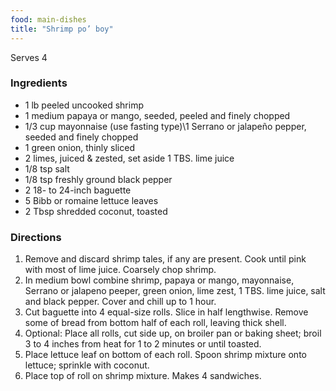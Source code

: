 ```yaml
---
food: main-dishes
title: "Shrimp po’ boy"
---
```


Serves 4

### Ingredients

- 1 lb peeled uncooked shrimp
- 1 medium papaya or mango, seeded, peeled and finely chopped
- 1/3 cup mayonnaise (use fasting type)\1 Serrano or jalapeño pepper, seeded and finely chopped
- 1 green onion, thinly sliced
- 2 limes, juiced & zested, set aside 1 TBS. lime juice
- 1/8 tsp salt
- 1/8 tsp freshly ground black pepper
- 2 18- to 24-inch baguette
- 5 Bibb or romaine lettuce leaves
- 2 Tbsp shredded coconut, toasted

### Directions

1. Remove and discard shrimp tales, if any are present. Cook until pink with most of lime juice. Coarsely chop shrimp.
1. In medium bowl combine shrimp, papaya or mango, mayonnaise, Serrano or jalapeno peeper, green onion, lime zest, 1 TBS. lime juice, salt and black pepper. Cover and chill up to 1 hour.
1. Cut baguette into 4 equal-size rolls. Slice in half lengthwise. Remove some of bread from bottom half of each roll, leaving thick shell.
1. Optional: Place all rolls, cut side up, on broiler pan or baking sheet; broil 3 to 4 inches from heat for 1 to 2 minutes or until toasted.
1. Place lettuce leaf on bottom of each roll. Spoon shrimp mixture onto lettuce; sprinkle with coconut.
1. Place top of roll on shrimp mixture. Makes 4 sandwiches.
